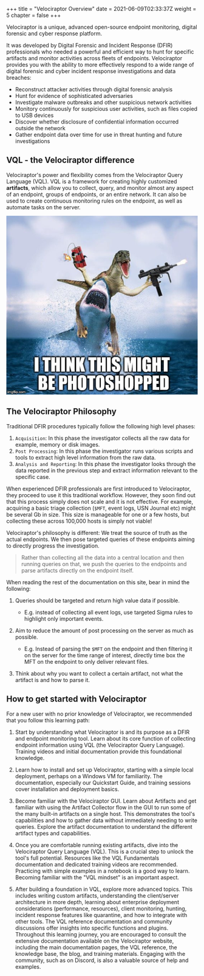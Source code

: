 +++
title = "Velociraptor Overview"
date = 2021-06-09T02:33:37Z
weight = 5
chapter = false
+++

Velociraptor is a unique, advanced open-source endpoint monitoring,
digital forensic and cyber response platform.

It was developed by Digital Forensic and Incident Response (DFIR) professionals who needed a
powerful and efficient way to hunt for specific artifacts and monitor activities across
fleets of endpoints. Velociraptor provides you with the ability to more effectively respond to a wide range of digital
forensic and cyber incident response investigations and data breaches:

* Reconstruct attacker activities through digital forensic analysis
* Hunt for evidence of sophisticated adversaries
* Investigate malware outbreaks and other suspicious network activities
* Monitory continuously for suspicious user activities, such as files
  copied to USB devices
* Discover whether disclosure of confidential information occurred outside the network
* Gather endpoint data over time for use in threat hunting and
  future investigations


## VQL - the Velociraptor difference

Velociraptor's power and flexibility comes from the Velociraptor Query
Language (VQL). VQL is a framework for creating highly customized
**artifacts**, which allow you to collect, query, and monitor almost
any aspect of an endpoint, groups of endpoints, or an entire
network. It can also be used to create continuous monitoring rules on
the endpoint, as well as automate tasks on the server.

![Rocket Velociraptor](media/image4.png)

## The Velociraptor Philosophy

Traditional DFIR procedures typically follow the following high level
phases:

1. `Acquisition`: In this phase the investigator collects all the raw
   data for example, memory or disk images.
2. `Post Processing`: In this phase the investigator runs various
   scripts and tools to extract high level information from the raw
   data.
3. `Analysis and Reporting`: In this phase the investigator looks
   through the data reported in the previous step and extract
   information relevant to the specific case.

When experienced DFIR professionals are first introduced to
Velociraptor, they proceed to use it this traditional
workflow. However, they soon find out that this process simply does
not scale and it is not effective. For example, acquiring a basic
triage collection (`$MFT`, event logs, USN Journal etc) might be
several Gb in size. This size is manageable for one or a few hosts,
but collecting these across 100,000 hosts is simply not viable!

Velociraptor's philosophy is different: We treat the source of truth
as the actual endpoints. We then pose targeted queries of these
endpoints aiming to directly progress the investigation.

> Rather than collecting all the data into a central location and then
> running queries on that, we push the queries to the endpoints and
> parse artifacts directly on the endpoint itself.

When reading the rest of the documentation on this site, bear in mind
the following:

1. Queries should be targeted and return high value data if possible.
   * E.g. instead of collecting all event logs, use targeted
     Sigma rules to highlight only important events.

2. Aim to reduce the amount of post processing on the server as much
   as possible.
   * E.g. Instead of parsing the `$MFT` on the endpoint and then
     filtering it on the server for the time range of interest,
     directly time box the MFT on the endpoint to only deliver
     relevant files.

3. Think about why you want to collect a certain artifact, not what
   the artifact is and how to parse it.

## How to get started with Velociraptor

For a new user with no prior knowledge of Velociraptor, we recommended that you
follow this learning path:

1. Start by understanding what Velociraptor is and its purpose as a DFIR and
   endpoint monitoring tool. Learn about its core function of collecting
   endpoint information using VQL (the Velociraptor Query Language). Training
   videos and initial documentation provide this foundational knowledge.

2. Learn how to install and set up Velociraptor, starting with a simple local
   deployment, perhaps on a Windows VM for familiarity. The documentation,
   especially our Quickstart Guide, and training sessions cover installation and
   deployment basics.

3. Become familiar with the Velociraptor GUI. Learn about Artifacts and get
   familiar with using the Artifact Collector flow in the GUI to run some of the
   many built-in artifacts on a single host. This demonstrates the tool's
   capabilities and how to gather data without immediately needing to write
   queries. Explore the artifact documentation to understand the different
   artifact types and capabilities.

4. Once you are comfortable running existing artifacts, dive into the
   Velociraptor Query Language (VQL). This is a crucial step to unlock the
   tool's full potential. Resources like the VQL Fundamentals documentation and
   dedicated training videos are recommended. Practicing with simple examples in
   a notebook is a good way to learn. Becoming familiar with the "VQL mindset"
   is an important aspect.

5. After building a foundation in VQL, explore more advanced topics. This
   includes writing custom artifacts, understanding the client/server
   architecture in more depth, learning about enterprise deployment
   considerations (performance, resources), client monitoring, hunting, incident
   response features like quarantine, and how to integrate with other tools. The
   VQL reference documentation and community discussions offer insights into
   specific functions and plugins. Throughout this learning journey, you are
   encouraged to consult the extensive documentation available on the
   Velociraptor website, including the main documentation pages, the VQL
   reference, the knowledge base, the blog, and training materials. Engaging
   with the community, such as on Discord, is also a valuable source of help and
   examples.
